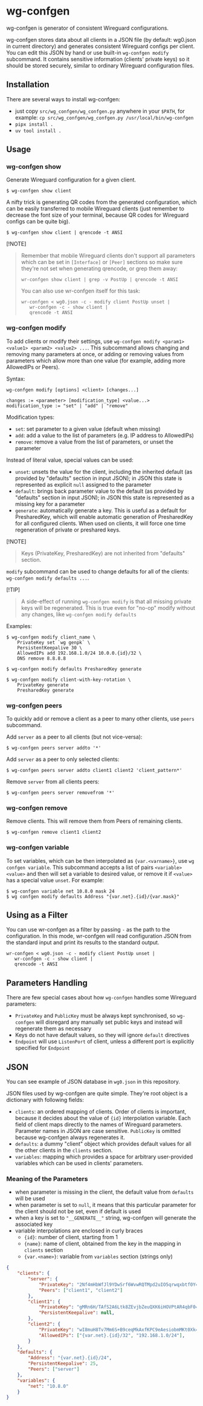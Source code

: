 # wg-confgen

wg-confgen is generator of consistent Wireguard configurations.

wg-confgen stores data about all clients in a JSON file (by default: wg0.json in
current directory) and generates consistent Wireguard configs per client. You
can edit this JSON by hand or use built-in `wg-confgen modify` subcommand. It
contains sensitive information (clients' private keys) so it should be stored
securely, similar to ordinary Wireguard configuration files.

## Installation

There are several ways to install wg-confgen:

- just copy `src/wg_confgen/wg_confgen.py` anywhere in your `$PATH`, for
  example: `cp src/wg_confgen/wg_confgen.py /usr/local/bin/wg-confgen`
- `pipx install .`
- `uv tool install .`

## Usage

### wg-confgen show

Generate Wireguard configuration for a given client.

```
$ wg-confgen show client
```

A nifty trick is generating QR codes from the generated configuration, which can
be easily transferred to mobile Wireguard clients (just remember to decrease the
font size of your terminal, because QR codes for Wireguard configs can be quite
big).

```
$ wg-confgen show client | qrencode -t ANSI
```

[!NOTE]
> Remember that mobile Wireguard clients don't support all parameters which can
> be set in `[Interface]` or `[Peer]` sections so make sure they're not set when
> generating qrencode, or grep them away:
>
>    ```
>    wr-confgen show client | grep -v PostUp | qrencode -t ANSI
>    ```
>
> You can also use wr-confgen itself for this task:
>
>    ```
>    wr-confgen < wg0.json -c - modify client PostUp unset |
>       wr-confgen -c - show client |
>       qrencode -t ANSI
>    ```

### wg-confgen modify

To add clients or modify their settings, use `wg-confgen modify <param1>
<value1> <param2> <value2> ...`. This subcommand allows changing and removing
many parameters at once, or adding or removing values from parameters which
allow more than one value (for example, adding more AllowedIPs or Peers).

Syntax:

```
wg-confgen modify [options] <client> [changes...]

changes := <parameter> [modification_type] <value...>
modification_type := "set" | "add" | "remove"
```

Modification types:

- `set`: set parameter to a given value (default when missing)
- `add`: add a value to the list of parameters (e.g. IP address to AllowedIPs)
- `remove`: remove a value from the list of parameters, or unset the parameter

Instead of literal value, special values can be used:

- `unset`: unsets the value for the client, including the inherited default (as
  provided by "defaults" section in input JSON); in JSON this state is
  represented as explicit `null` assigned to the parameter
- `default`: brings back parameter value to the default (as provided by
  "defaults" section in input JSON); in JSON this state is represented as a
  missing key for a parameter
- `generate`: automatically generate a key. This is useful as a default for
  PresharedKey, which will enable automatic generation of PresharedKey for all
  configured clients. When used on clients, it will force one time regeneration
  of private or preshared keys.

[!NOTE]
> Keys (PrivateKey, PresharedKey) are not inherited from "defaults" section.

`modify` subcommand can be used to change defaults for all of the clients:
`wg-confgen modify defaults ...`.

[!TIP]
> A side-effect of running `wg-confgen modify` is that all missing private keys
> will be regenerated. This is true even for "no-op" modify without any changes,
> like `wg-confgen modify defaults`

Examples:

```
$ wg-confgen modify client_name \
    PrivateKey set `wg genpk` \
    PersistentKeepalive 30 \
    AllowedIPs add 192.168.1.0/24 10.0.0.{id}/32 \
    DNS remove 8.8.8.8

$ wg-confgen modify defaults PresharedKey generate

$ wg-confgen modify client-with-key-rotation \
    PrivateKey generate
    PresharedKey generate
```

### wg-confgen peers

To quickly add or remove a client as a peer to many other clients, use `peers`
subcommand.

Add `server` as a peer to all clients (but not vice-versa):

```
$ wg-confgen peers server addto '*'
```

Add `server` as a peer to only selected clients:

```
$ wg-confgen peers server addto client1 client2 'client_pattern*'
```

Remove `server` from all clients peers:

```
$ wg-confgen peers server removefrom '*'
```

### wg-confgen remove

Remove clients. This will remove them from Peers of remaining clients.

```
$ wg-confgen remove client1 client2
```

### wg-confgen variable

To set variables, which can be then interpolated as `{var.<varname>}`, use `wg
confgen variable`. This subcommand accepts a list of pairs `<variable> <value>`
and then will set a variable to desired value, or remove it if `<value>` has a
special value `unset`. For example:

```
$ wg-confgen variable net 10.8.0 mask 24
$ wg confgen modify defaults Address "{var.net}.{id}/{var.mask}"
```

## Using as a Filter

You can use wr-confgen as a filter by passing `-` as the path to the
configuration. In this mode, wr-confgen will read configuration JSON from the
standard input and print its results to the standard output.

```
wr-confgen < wg0.json -c - modify client PostUp unset |
   wr-confgen -c - show client |
   qrencode -t ANSI
```

## Parameters Handling

There are few special cases about how `wg-confgen` handles some Wireguard
parameters:

- `PrivateKey` and `PublicKey` must be always kept synchronised, so `wg-confgen`
  will disregard any manually set public keys and instead will regenerate them
  as necessary
- Keys do not have default values, so they will ignore `default` directives
- `Endpoint` will use `ListenPort` of client, unless a different port is
  explicitly specified for `Endpoint`

## JSON

You can see example of JSON database in `wg0.json` in this repository.

JSON files used by wg-confgen are quite simple. They're root object is  a
dictionary with following fields:

- `clients`: an ordered mapping of clients. Order of clients is important,
  because it decides about the value of `{id}` interpolation variable. Each
  field of client maps directly to the names of Wireguard parameters. Parameter
  names in JSON are case sensitive. `PublicKey` is omitted because wg-confgen
  always regenerates it.
- `defaults`: a dummy "client" object which provides default values for all the
  other clients in the `clients` section.
- `variables`: mapping which provides a space for arbitrary user-provided
  variables which can be used in clients' parameters.

### Meaning of the Parameters

- when parameter is missing in the client, the default value from `defaults`
  will be used
- when parameter is set to `null`, it means that this particular parameter for
  the client should not be set, even if default is used
- when a key is set to `"__GENERATE__"` string, wg-confgen will generate the
  associated key
- variable interpolations are enclosed in curly braces
    - `{id}`: number of client, starting from 1
    - `{name}`: name of client, obtained from the key in the mapping in
      `clients` section
    - `{var.<name>}`: variable from `variables` section (strings only)

```json
{
    "clients": {
        "server": {
            "PrivateKey": "2Nf4mHbWfJl9YDwSrf6WvwRQTMpd2uIO5qrwqxbtf0Y=",
            "Peers": ["client1", "client2"]
        },
        "client1": {
            "PrivateKey": "gMRn6H/TAfS2A6Ltk8ZEvjbZeuQXK6iHOVPtAR4qbF0=",
            "PersistentKeepalive": null,
        },
        "client2": {
            "PrivateKey": "wI8muH8Tv7Mm6S+B9ceqMkAxfKPC9eAesiobmMKt0Xk=",
            "AllowedIPs": ["{var.net}.{id}/32", "192.168.1.0/24"],
        }
    },
    "defaults": {
        "Address": "{var.net}.{id}/24",
        "PersistentKeepalive": 25,
        "Peers": ["server"]
    },
    "variables": {
        "net": "10.8.0"
    }
}
```
